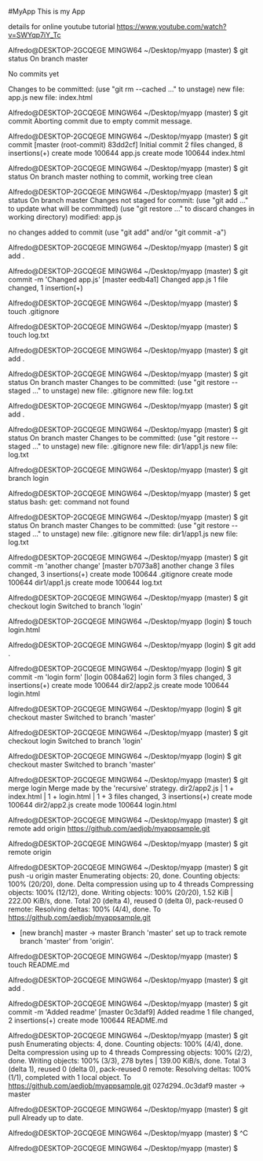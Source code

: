 #MyApp
This is my App

details for online youtube tutorial https://www.youtube.com/watch?v=SWYqp7iY_Tc

Alfredo@DESKTOP-2GCQEGE MINGW64 ~/Desktop/myapp (master)
$ git status
On branch master

No commits yet

Changes to be committed:
  (use "git rm --cached <file>..." to unstage)
        new file:   app.js
        new file:   index.html


Alfredo@DESKTOP-2GCQEGE MINGW64 ~/Desktop/myapp (master)
$ git commit
Aborting commit due to empty commit message.

Alfredo@DESKTOP-2GCQEGE MINGW64 ~/Desktop/myapp (master)
$ git commit
[master (root-commit) 83dd2cf]  Initial commit
 2 files changed, 8 insertions(+)
 create mode 100644 app.js
 create mode 100644 index.html

Alfredo@DESKTOP-2GCQEGE MINGW64 ~/Desktop/myapp (master)
$ git status
On branch master
nothing to commit, working tree clean

Alfredo@DESKTOP-2GCQEGE MINGW64 ~/Desktop/myapp (master)
$ git status
On branch master
Changes not staged for commit:
  (use "git add <file>..." to update what will be committed)
  (use "git restore <file>..." to discard changes in working directory)
        modified:   app.js

no changes added to commit (use "git add" and/or "git commit -a")

Alfredo@DESKTOP-2GCQEGE MINGW64 ~/Desktop/myapp (master)
$ git add .

Alfredo@DESKTOP-2GCQEGE MINGW64 ~/Desktop/myapp (master)
$ git commit -m 'Changed app.js'
[master eedb4a1] Changed app.js
 1 file changed, 1 insertion(+)

Alfredo@DESKTOP-2GCQEGE MINGW64 ~/Desktop/myapp (master)
$ touch .gitignore

Alfredo@DESKTOP-2GCQEGE MINGW64 ~/Desktop/myapp (master)
$ touch log.txt

Alfredo@DESKTOP-2GCQEGE MINGW64 ~/Desktop/myapp (master)
$ git add .

Alfredo@DESKTOP-2GCQEGE MINGW64 ~/Desktop/myapp (master)
$ git status
On branch master
Changes to be committed:
  (use "git restore --staged <file>..." to unstage)
        new file:   .gitignore
        new file:   log.txt


Alfredo@DESKTOP-2GCQEGE MINGW64 ~/Desktop/myapp (master)
$ git add .

Alfredo@DESKTOP-2GCQEGE MINGW64 ~/Desktop/myapp (master)
$ git status
On branch master
Changes to be committed:
  (use "git restore --staged <file>..." to unstage)
        new file:   .gitignore
        new file:   dir1/app1.js
        new file:   log.txt


Alfredo@DESKTOP-2GCQEGE MINGW64 ~/Desktop/myapp (master)
$ git branch login

Alfredo@DESKTOP-2GCQEGE MINGW64 ~/Desktop/myapp (master)
$ get status
bash: get: command not found

Alfredo@DESKTOP-2GCQEGE MINGW64 ~/Desktop/myapp (master)
$ git status
On branch master
Changes to be committed:
  (use "git restore --staged <file>..." to unstage)
        new file:   .gitignore
        new file:   dir1/app1.js
        new file:   log.txt


Alfredo@DESKTOP-2GCQEGE MINGW64 ~/Desktop/myapp (master)
$ git commit -m 'another change'
[master b7073a8] another change
 3 files changed, 3 insertions(+)
 create mode 100644 .gitignore
 create mode 100644 dir1/app1.js
 create mode 100644 log.txt

Alfredo@DESKTOP-2GCQEGE MINGW64 ~/Desktop/myapp (master)
$ git checkout login
Switched to branch 'login'

Alfredo@DESKTOP-2GCQEGE MINGW64 ~/Desktop/myapp (login)
$ touch login.html

Alfredo@DESKTOP-2GCQEGE MINGW64 ~/Desktop/myapp (login)
$ git add .

Alfredo@DESKTOP-2GCQEGE MINGW64 ~/Desktop/myapp (login)
$ git commit -m 'login form'
[login 0084a62] login form
 3 files changed, 3 insertions(+)
 create mode 100644 dir2/app2.js
 create mode 100644 login.html

Alfredo@DESKTOP-2GCQEGE MINGW64 ~/Desktop/myapp (login)
$ git checkout master
Switched to branch 'master'

Alfredo@DESKTOP-2GCQEGE MINGW64 ~/Desktop/myapp (master)
$ git checkout login
Switched to branch 'login'

Alfredo@DESKTOP-2GCQEGE MINGW64 ~/Desktop/myapp (login)
$ git checkout master
Switched to branch 'master'

Alfredo@DESKTOP-2GCQEGE MINGW64 ~/Desktop/myapp (master)
$ git merge login
Merge made by the 'recursive' strategy.
 dir2/app2.js | 1 +
 index.html   | 1 +
 login.html   | 1 +
 3 files changed, 3 insertions(+)
 create mode 100644 dir2/app2.js
 create mode 100644 login.html

Alfredo@DESKTOP-2GCQEGE MINGW64 ~/Desktop/myapp (master)
$ git remote add origin https://github.com/aedjob/myappsample.git

Alfredo@DESKTOP-2GCQEGE MINGW64 ~/Desktop/myapp (master)
$ git remote
origin

Alfredo@DESKTOP-2GCQEGE MINGW64 ~/Desktop/myapp (master)
$ git push -u origin master
Enumerating objects: 20, done.
Counting objects: 100% (20/20), done.
Delta compression using up to 4 threads
Compressing objects: 100% (12/12), done.
Writing objects: 100% (20/20), 1.52 KiB | 222.00 KiB/s, done.
Total 20 (delta 4), reused 0 (delta 0), pack-reused 0
remote: Resolving deltas: 100% (4/4), done.
To https://github.com/aedjob/myappsample.git
 * [new branch]      master -> master
Branch 'master' set up to track remote branch 'master' from 'origin'.

Alfredo@DESKTOP-2GCQEGE MINGW64 ~/Desktop/myapp (master)
$ touch README.md

Alfredo@DESKTOP-2GCQEGE MINGW64 ~/Desktop/myapp (master)
$ git add .

Alfredo@DESKTOP-2GCQEGE MINGW64 ~/Desktop/myapp (master)
$ git commit -m 'Added readme'
[master 0c3daf9] Added readme
 1 file changed, 2 insertions(+)
 create mode 100644 README.md

Alfredo@DESKTOP-2GCQEGE MINGW64 ~/Desktop/myapp (master)
$ git push
Enumerating objects: 4, done.
Counting objects: 100% (4/4), done.
Delta compression using up to 4 threads
Compressing objects: 100% (2/2), done.
Writing objects: 100% (3/3), 278 bytes | 139.00 KiB/s, done.
Total 3 (delta 1), reused 0 (delta 0), pack-reused 0
remote: Resolving deltas: 100% (1/1), completed with 1 local object.
To https://github.com/aedjob/myappsample.git
   027d294..0c3daf9  master -> master

Alfredo@DESKTOP-2GCQEGE MINGW64 ~/Desktop/myapp (master)
$ git pull
Already up to date.

Alfredo@DESKTOP-2GCQEGE MINGW64 ~/Desktop/myapp (master)
$ ^C

Alfredo@DESKTOP-2GCQEGE MINGW64 ~/Desktop/myapp (master)
$

